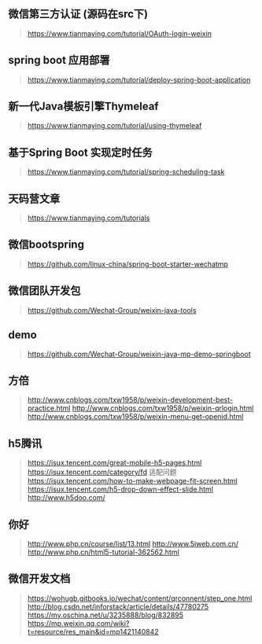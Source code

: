 ## 微信第三方认证 (源码在src下)
> https://www.tianmaying.com/tutorial/OAuth-login-weixin
## spring boot 应用部署
> https://www.tianmaying.com/tutorial/deploy-spring-boot-application
## 新一代Java模板引擎Thymeleaf
> https://www.tianmaying.com/tutorial/using-thymeleaf
## 基于Spring Boot 实现定时任务
> https://www.tianmaying.com/tutorial/spring-scheduling-task
## 天码营文章
> https://www.tianmaying.com/tutorials
## 微信bootspring
> https://github.com/linux-china/spring-boot-starter-wechatmp
## 微信团队开发包
> https://github.com/Wechat-Group/weixin-java-tools
## demo
> https://github.com/Wechat-Group/weixin-java-mp-demo-springboot
## 方倍
> http://www.cnblogs.com/txw1958/p/weixin-development-best-practice.html
> http://www.cnblogs.com/txw1958/p/weixin-qrlogin.html
> http://www.cnblogs.com/txw1958/p/weixin-menu-get-openid.html
## h5腾讯
> https://isux.tencent.com/great-mobile-h5-pages.html
> https://isux.tencent.com/category/fd
> 适配问题 https://isux.tencent.com/how-to-make-webpage-fit-screen.html
> https://isux.tencent.com/h5-drop-down-effect-slide.html
> http://www.h5doo.com/
## 你好
> http://www.php.cn/course/list/13.html
> http://www.5iweb.com.cn/
> http://www.php.cn/html5-tutorial-362562.html
## 微信开发文档
> https://wohugb.gitbooks.io/wechat/content/qrconnent/step_one.html
> http://blog.csdn.net/inforstack/article/details/47780275
> https://my.oschina.net/u/3235888/blog/832895
> https://mp.weixin.qq.com/wiki?t=resource/res_main&id=mp1421140842
